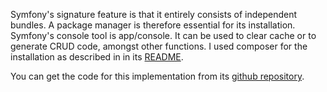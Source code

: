 Symfony's signature feature is that it entirely consists of independent bundles. A package manager is therefore essential for its installation. Symfony's console tool is app/console. It can be used to clear cache or to generate CRUD code, amongst other functions. I used composer for the installation as described in in its [README](https://github.com/cocomore/fuxcon2013_symfony#readme). 

You can get the code for this implementation from its [github repository](https://github.com/cocomore/fuxcon2013_symfony/).